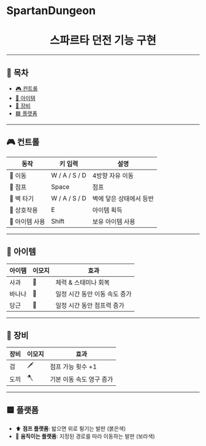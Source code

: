 # SpartanDungeon
<h1 align="center">스파르타 던전 기능 구현</h1>

---

## 📖 목차 
- [🎮 컨트롤](#-컨트롤)  
- [🧰 아이템](#-아이템)  
- [🔨 장비](#-장비)  
- [🟦 플랫폼](#-플랫폼)  

---

## 🎮 컨트롤

| 동작          | 키 입력          | 설명                   |
| ------------- | ---------------- | ---------------------- |
| 🚶 이동       | W / A / S / D    | 4방향 자유 이동        |
| 🦘 점프       | Space            | 점프                   |
| 🧗 벽 타기    | W / A / S / D    | 벽에 닿은 상태에서 등반 |
| 🤝 상호작용    | E                | 아이템 획득            |
| 🎒 아이템 사용 | Shift            | 보유 아이템 사용       |

---

## 🧰 아이템

| 아이템  | 이모지 | 효과                             |
| ------- | ------ | -------------------------------- |
| 사과     | 🍎     | 체력 & 스태미나 회복             |
| 바나나   | 🍌     | 일정 시간 동안 이동 속도 증가    |
| 당근     | 🥕     | 일정 시간 동안 점프력 증가       |

---

## 🔨 장비

| 장비   | 이모지 | 효과                    |
| ------ | ------ | ----------------------- |
| 검      | 🗡️     | 점프 가능 횟수 +1       |
| 도끼    | 🪓     | 기본 이동 속도 영구 증가 |

---

## 🟦 플랫폼

- ⬆️ **점프 플랫폼**: 밟으면 위로 튕기는 발판 (붉은색)  
- 🔄 **움직이는 플랫폼**: 지정된 경로를 따라 이동하는 발판 (보라색)  

